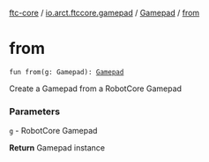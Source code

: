 [ftc-core](../../index.md) / [io.arct.ftccore.gamepad](../index.md) / [Gamepad](index.md) / [from](./from.md)

# from

`fun from(g: Gamepad): `[`Gamepad`](index.md)

Create a Gamepad from a RobotCore Gamepad

### Parameters

`g` - RobotCore Gamepad

**Return**
Gamepad instance

